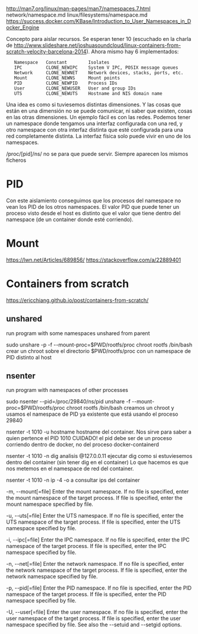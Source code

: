 http://man7.org/linux/man-pages/man7/namespaces.7.html
network/namespace.md
linux/filesystems/namespace.md
https://success.docker.com/KBase/Introduction_to_User_Namespaces_in_Docker_Engine

Concepto para aislar recursos.
Se esperan tener 10 (escuchado en la charla de http://www.slideshare.net/joshuasoundcloud/linux-containers-from-scratch-velocity-barcelona-2014).
Ahora mismo hay 6 implementados:


       Namespace   Constant        Isolates
       IPC         CLONE_NEWIPC    System V IPC, POSIX message queues
       Network     CLONE_NEWNET    Network devices, stacks, ports, etc.
       Mount       CLONE_NEWNS     Mount points
       PID         CLONE_NEWPID    Process IDs
       User        CLONE_NEWUSER   User and group IDs
       UTS         CLONE_NEWUTS    Hostname and NIS domain name

Una idea es como si tuviesemos distintas dimensiones. Y las cosas que están en una dimensión no se puede comunicar, ni saber que existen, cosas en las otras dimensiones.
Un ejemplo fácil es con las redes. Podemos tener un namespace donde tengamos una interfaz configurada con una red, y otro namespace con otra interfaz distinta que esté configurada para una red completamente distinta.
La interfaz física solo puede vivir en uno de los namespaces.

/proc/[pid]/ns/ 
  no se para que puede servir. Siempre aparecen los mismos ficheros


# PID
Con este aislamiento conseguimos que los procesos del namespace no vean los PID de los otros namespaces.
El valor PID que puede tener un proceso visto desde el host es distinto que el valor que tiene dentro del namespace (de un container donde esté corriendo).


# Mount
https://lwn.net/Articles/689856/
https://stackoverflow.com/a/22889401


# Containers from scratch
https://ericchiang.github.io/post/containers-from-scratch/

## unshared
run program with some namespaces unshared from parent

sudo unshare -p -f --mount-proc=$PWD/rootfs/proc chroot rootfs /bin/bash
crear un chroot sobre el directorio $PWD/rootfs/proc con un namespace de PID distinto al host



## nsenter
run program with namespaces of other processes

sudo nsenter --pid=/proc/29840/ns/pid unshare -f --mount-proc=$PWD/rootfs/proc chroot rootfs /bin/bash
creamos un chroot y usamos el namespace de PID ya existente que está usando el proceso 29840


nsenter -t 1010 -u hostname
hostname del container. Nos sirve para saber a quien pertence el PID 1010
CUIDADO! el pid debe ser de un proceso corriendo dentro de docker, no del proceso docker-containerd


nsenter -t 1010 -n dig analisis @127.0.0.11
ejecutar dig como si estuviesemos dentro del container (sin tener dig en el container)
Lo que hacemos es que nos metemos en el namespace de red del container.


nsenter -t 1010 -n ip -4 -o a
consultar ips del container


-m, --mount[=file]
       Enter the mount namespace.  If no file is specified, enter the mount namespace of the target process.  If file is specified, enter the mount namespace specified by file.

-u, --uts[=file]
       Enter the UTS namespace.  If no file is specified, enter the UTS namespace of the target process.  If file is specified, enter the UTS namespace specified by file.

-i, --ipc[=file]
       Enter the IPC namespace.  If no file is specified, enter the IPC namespace of the target process.  If file is specified, enter the IPC namespace specified by file.

-n, --net[=file]
       Enter the network namespace.  If no file is specified, enter the network namespace of the target process.  If file is specified, enter the network namespace specified by file.

-p, --pid[=file]
       Enter the PID namespace.  If no file is specified, enter the PID namespace of the target process.  If file is specified, enter the PID namespace specified by file.

-U, --user[=file]
       Enter  the  user namespace.  If no file is specified, enter the user namespace of the target process.  If file is specified, enter the user namespace specified by file.  See also the --setuid
       and --setgid options.
